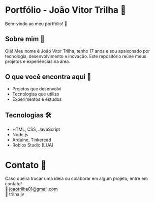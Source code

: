 # Portfólio - João Vitor Trilha 🎨
Bem-vindo ao meu portfólio! 🚀

## Sobre mim 📝
Olá! Meu nome é João Vitor Trilha, tenho 17 anos e sou apaixonado por tecnologia, desenvolvimento e inovação. Este repositório reúne meus projetos e experiências na área.

## O que você encontra aqui 📌
* Projetos que desenvolvi
* Tecnologias que utilizo
* Experimentos e estudos
  
## Tecnologias 🛠️
* HTML, CSS, JavaScript
* Node.js
* Arduino, Tinkercad
* Roblox Studio (LUA)

# Contato 📩
Caso queira trocar uma ideia ou colaborar em algum projeto, entre em contato! <br>
📧 joaotrilha01@gmail.com <br>
📱 trilha.jv
